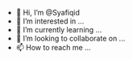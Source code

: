 - 👋 Hi, I’m @Syafiqid
- 👀 I’m interested in ...
- 🌱 I’m currently learning ...
- 💞️ I’m looking to collaborate on ...
- 📫 How to reach me ...

<!---
Syafiqid/Syafiqid is a ✨ special ✨ repository because its `README.md` (this file) appears on your GitHub profile.
You can click the Preview link to take a look at your changes.
--->
